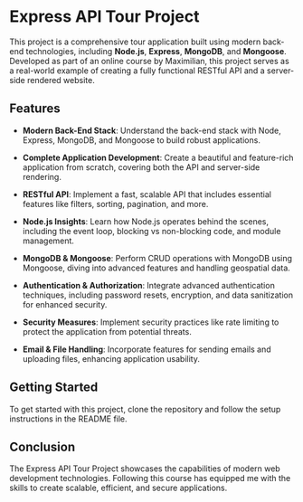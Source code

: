 # Express API Tour Project

This project is a comprehensive tour application built using modern back-end technologies, including **Node.js**, **Express**, **MongoDB**, and **Mongoose**. Developed as part of an online course by Maximilian, this project serves as a real-world example of creating a fully functional RESTful API and a server-side rendered website.

## Features

- **Modern Back-End Stack**: Understand the back-end stack with Node, Express, MongoDB, and Mongoose to build robust applications.
  
- **Complete Application Development**: Create a beautiful and feature-rich application from scratch, covering both the API and server-side rendering.
  
- **RESTful API**: Implement a fast, scalable API that includes essential features like filters, sorting, pagination, and more.

- **Node.js Insights**: Learn how Node.js operates behind the scenes, including the event loop, blocking vs non-blocking code, and module management.

- **MongoDB & Mongoose**: Perform CRUD operations with MongoDB using Mongoose, diving into advanced features and handling geospatial data.

- **Authentication & Authorization**: Integrate advanced authentication techniques, including password resets, encryption, and data sanitization for enhanced security.

- **Security Measures**: Implement security practices like rate limiting to protect the application from potential threats.


- **Email & File Handling**: Incorporate features for sending emails and uploading files, enhancing application usability.

## Getting Started

To get started with this project, clone the repository and follow the setup instructions in the README file.

## Conclusion

The Express API Tour Project showcases the capabilities of modern web development technologies. Following this course has equipped me with the skills to create scalable, efficient, and secure applications.


